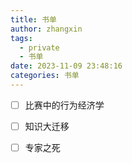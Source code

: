 ```yaml
---
title: 书单
author: zhangxin
tags:
  - private
  - 书单
date: 2023-11-09 23:48:16
categories: 书单
---
```




- [ ] 比赛中的行为经济学
- [ ] 知识大迁移
- [ ] 专家之死











